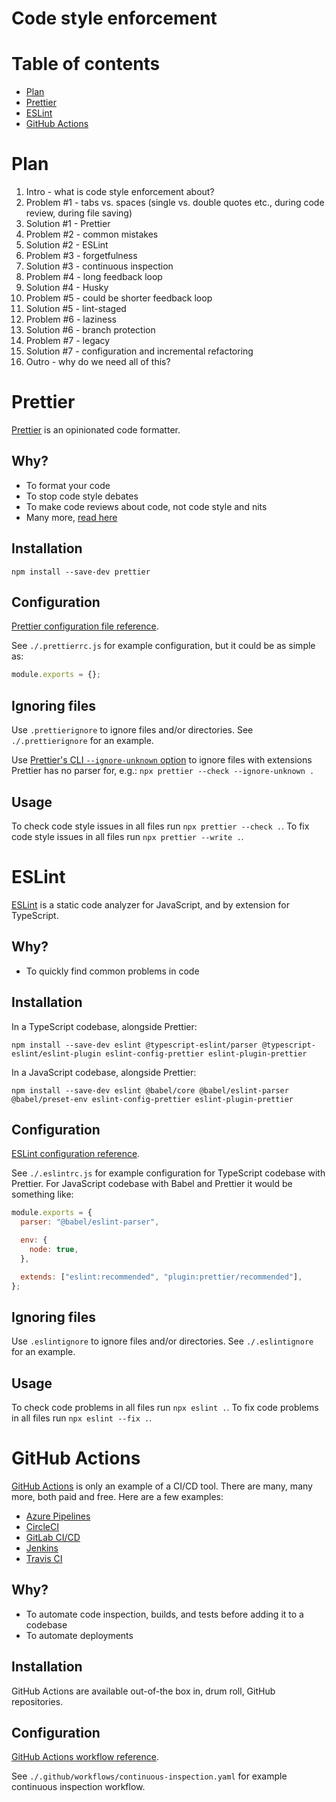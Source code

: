 # Code style enforcement

# Table of contents

- [Plan](#plan)
- [Prettier](#prettier)
- [ESLint](#eslint)
- [GitHub Actions](#github-actions)

# Plan

1. Intro - what is code style enforcement about?
2. Problem #1 - tabs vs. spaces (single vs. double quotes etc., during code review, during file saving)
3. Solution #1 - Prettier
4. Problem #2 - common mistakes
5. Solution #2 - ESLint
6. Problem #3 - forgetfulness
7. Solution #3 - continuous inspection
8. Problem #4 - long feedback loop
9. Solution #4 - Husky
10. Problem #5 - could be shorter feedback loop
11. Solution #5 - lint-staged
12. Problem #6 - laziness
13. Solution #6 - branch protection
14. Problem #7 - legacy
15. Solution #7 - configuration and incremental refactoring
16. Outro - why do we need all of this?

# Prettier

[Prettier](https://prettier.io/) is an opinionated code formatter.

## Why?

- To format your code
- To stop code style debates
- To make code reviews about code, not code style and nits
- Many more, [read here](https://prettier.io/docs/en/why-prettier.html)

## Installation

`npm install --save-dev prettier`

## Configuration

[Prettier configuration file reference](https://prettier.io/docs/en/configuration.html).

See `./.prettierrc.js` for example configuration, but it could be as simple as:

```javascript
module.exports = {};
```

## Ignoring files

Use `.prettierignore` to ignore files and/or directories. See `./.prettierignore` for an example.

Use [Prettier's CLI `--ignore-unknown` option](https://prettier.io/docs/en/cli.html#--ignore-unknown) to ignore files with extensions Prettier has no parser for, e.g.: `npx prettier --check --ignore-unknown .`

## Usage

To check code style issues in all files run `npx prettier --check .`.
To fix code style issues in all files run `npx prettier --write .`.

# ESLint

[ESLint](https://eslint.org/) is a static code analyzer for JavaScript, and by extension for TypeScript.

## Why?

- To quickly find common problems in code

## Installation

In a TypeScript codebase, alongside Prettier:

`npm install --save-dev eslint @typescript-eslint/parser @typescript-eslint/eslint-plugin eslint-config-prettier eslint-plugin-prettier`

In a JavaScript codebase, alongside Prettier:

`npm install --save-dev eslint @babel/core @babel/eslint-parser @babel/preset-env eslint-config-prettier eslint-plugin-prettier`

## Configuration

[ESLint configuration reference](https://eslint.org/docs/latest/user-guide/configuring/).

See `./.eslintrc.js` for example configuration for TypeScript codebase with Prettier. For JavaScript codebase with Babel and Prettier it would be something like:

```javascript
module.exports = {
  parser: "@babel/eslint-parser",

  env: {
    node: true,
  },

  extends: ["eslint:recommended", "plugin:prettier/recommended"],
};
```

## Ignoring files

Use `.eslintignore` to ignore files and/or directories. See `./.eslintignore` for an example.

## Usage

To check code problems in all files run `npx eslint .`.
To fix code problems in all files run `npx eslint --fix .`.

# GitHub Actions

[GitHub Actions](https://github.com/features/actions) is only an example of a CI/CD tool. There are many, many more, both paid and free. Here are a few examples:

- [Azure Pipelines](https://azure.microsoft.com/en-us/products/devops/pipelines/)
- [CircleCI](https://circleci.com/)
- [GitLab CI/CD](https://docs.gitlab.com/ee/ci/)
- [Jenkins](https://www.jenkins.io/)
- [Travis CI](https://www.travis-ci.com/)

## Why?

- To automate code inspection, builds, and tests before adding it to a codebase
- To automate deployments

## Installation

GitHub Actions are available out-of-the box in, drum roll, GitHub repositories.

## Configuration

[GitHub Actions workflow reference](https://docs.github.com/en/actions/using-workflows/about-workflows).

See `./.github/workflows/continuous-inspection.yaml` for example continuous inspection workflow.
